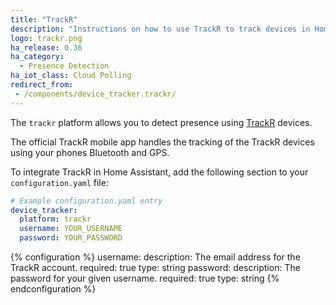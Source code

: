 ```yaml
---
title: "TrackR"
description: "Instructions on how to use TrackR to track devices in Home Assistant."
logo: trackr.png
ha_release: 0.36
ha_category:
  - Presence Detection
ha_iot_class: Cloud Polling
redirect_from:
 - /components/device_tracker.trackr/
---
```



The `trackr` platform allows you to detect presence using [TrackR](https://www.thetrackr.com/) devices.

The official TrackR mobile app handles the tracking of the TrackR devices using your phones Bluetooth and GPS.

To integrate TrackR in Home Assistant, add the following section to your `configuration.yaml` file:

```yaml
# Example configuration.yaml entry
device_tracker:
  platform: trackr
  username: YOUR_USERNAME
  password: YOUR_PASSWORD
```

{% configuration %}
username:
  description: The email address for the TrackR account.
  required: true
  type: string
password:
  description: The password for your given username.
  required: true
  type: string
{% endconfiguration %}

